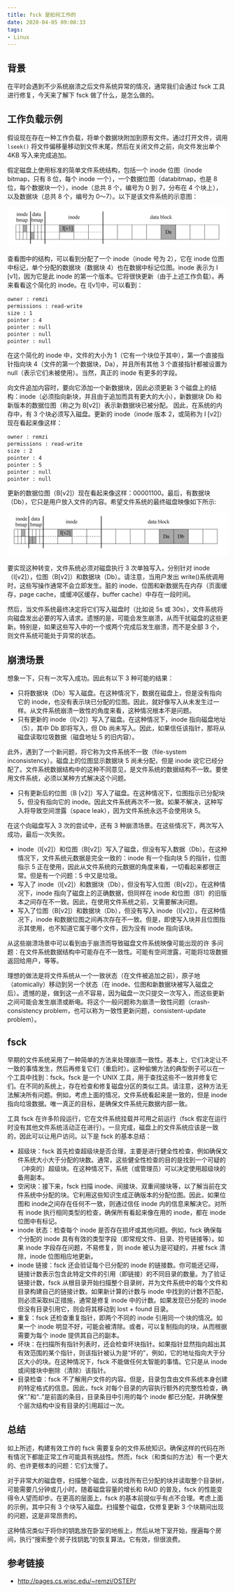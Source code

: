 ```yaml
---
title: fsck 是如何工作的
date: 2020-04-05 09:08:33
tags:
- Linux
---
```


## 背景

在平时会遇到不少系统崩溃之后文件系统异常的情况，通常我们会通过 fsck 工具进行修复，今天来了解下 fsck 做了什么，是怎么做的。


## 工作负载示例

假设现在存在一种工作负载，将单个数据块附加到原有文件。通过打开文件，调用 `lseek()` 将文件偏移量移动到文件末尾，然后在关闭文件之前，向文件发出单个 4KB 写入来完成追加。

假定磁盘上使用标准的简单文件系统结构，包括一个 inode 位图（inode bitmap，只有 8 位，每个 inode 一个），一个数据位图（databitmap，也是 8 位，每个数据块一个），inode（总共 8 个，编号为 0 到 7，分布在 4 个块上），以及数据块（总共 8 个，编号为 0～7）。以下是该文件系统的示意图：

![](fsck-1.png)

查看图中的结构，可以看到分配了一个 inode（inode 号为 2），它在 inode 位图中标记，单个分配的数据块（数据块 4）也在数据中标记位图。inode 表示为 I [v1]，因为它是此 inode 的第一个版本。它将很快更新（由于上述工作负载）。再来看看这个简化的 inode。在 I[v1]中，可以看到：


```
owner : remzi
permissions : read-write
size : 1
pointer : 4
pointer : null
pointer : null
pointer : null
```

在这个简化的 inode 中，文件的大小为 1（它有一个块位于其中），第一个直接指针指向块 4（文件的第一个数据块，Da），并且所有其他 3 个直接指针都被设置为 null（表示它们未被使用）。当然，真正的 inode 有更多的字段。

向文件追加内容时，要向它添加一个新数据块，因此必须更新 3 个磁盘上的结构：inode（必须指向新块，并且由于追加而具有更大的大小），新数据块 Db 和新版本的数据位图（称之为 B[v2]）表示新数据块已被分配。
因此，在系统的内存中，有 3 个块必须写入磁盘。更新的 inode（inode 版本 2，或简称为 I [v2]）现在看起来像这样：

```
owner : remzi
permissions : read-write
size : 2
pointer : 4
pointer : 5
pointer : null
pointer : null
```

更新的数据位图（B[v2]）现在看起来像这样：00001100。最后，有数据块（Db），它只是用户放入文件的内容。希望文件系统的最终磁盘映像如下所示:

![](fsck-2.png)

要实现这种转变，文件系统必须对磁盘执行 3 次单独写入，分别针对 inode（I[v2]），位图（B[v2]）和数据块（Db）。请注意，当用户发出 write()系统调用时，这些写操作通常不会立即发生。脏的 inode、位图和新数据先在内存（页面缓存，page cache，或缓冲区缓存，buffer cache）中存在一段时间。

然后，当文件系统最终决定将它们写入磁盘时（比如说 5s 或 30s），文件系统将向磁盘发出必要的写入请求。遗憾的是，可能会发生崩溃，从而干扰磁盘的这些更新。特别是，如果这些写入中的一个或两个完成后发生崩溃，而不是全部 3 个，则文件系统可能处于异常的状态。


## 崩溃场景

想象一下，只有一次写入成功。因此有以下 3 种可能的结果：

* 只将数据块（Db）写入磁盘。在这种情况下，数据在磁盘上，但是没有指向它的 inode，也没有表示块已分配的位图。因此，就好像写入从未发生过一样。从文件系统崩溃一致性的角度来看，这种情况根本不是问题。
* 只有更新的 inode（I[v2]）写入了磁盘。在这种情况下，inode 指向磁盘地址（5），其中 Db 即将写入，但 Db 尚未写入。因此，如果信任该指针，那将从磁盘读取垃圾数据（磁盘地址 5 的旧内容）。

此外，遇到了一个新问题，将它称为文件系统不一致（file-system inconsistency）。磁盘上的位图显示数据块 5 尚未分配，但是 inode 说它已经分配了。文件系统数据结构中的这种不同意见，是文件系统的数据结构不一致。要使用文件系统，必须以某种方式解决这个问题。

* 只有更新后的位图（B [v2]）写入了磁盘。在这种情况下，位图指示已分配块 5，但没有指向它的 inode。因此文件系统再次不一致。如果不解决，这种写入将导致空间泄露（space leak），因为文件系统永远不会使用块 5。

在这个向磁盘写入 3 次的尝试中，还有 3 种崩溃场景。在这些情况下，两次写入成功，最后一次失败。

* inode（I[v2]）和位图（B[v2]）写入了磁盘，但没有写入数据（Db）。在这种情况下，文件系统元数据是完全一致的：inode 有一个指向块 5 的指针，位图指示 5 正在使用，因此从文件系统的元数据的角度来看，一切看起来都很正常。但是有一个问题：5 中又是垃圾。
* 写入了 inode（I[v2]）和数据块（Db），但没有写入位图（B[v2]）。在这种情况下，inode 指向了磁盘上的正确数据，但同样在 inode 和位图（B1）的旧版本之间存在不一致。因此，在使用文件系统之前，又需要解决问题。
* 写入了位图（B[v2]）和数据块（Db），但没有写入 inode（I[v2]）。在这种情况下，inode 和数据位图之间再次存在不一致。但是，即使写入块并且位图指示其使用，也不知道它属于哪个文件，因为没有 inode 指向该块。

从这些崩溃场景中可以看到由于崩溃而导致磁盘文件系统映像可能出现的许
多问题：在文件系统数据结构中可能存在不一致性。可能有空间泄露，可能将垃圾数据返回给用户，等等。

理想的做法是将文件系统从一个一致状态（在文件被追加之前），原子地
（atomically）移动到另一个状态（在 inode、位图和新数据块被写入磁盘之后）。遗憾的是，做到这一点不容易，因为磁盘一次只提交一次写入，而这些更新之间可能会发生崩溃或断电。将这个一般问题称为崩溃一致性问题（crash-consistency problem，也可以称为一致性更新问题，consistent-update problem）。


## fsck

早期的文件系统采用了一种简单的方法来处理崩溃一致性。基本上，它们决定让不一致的事情发生，然后再修复它们（重启时）。这种偷懒方法的典型例子可以在一个工具中找到：fsck。fsck 是一个 UNIX 工具，用于查找这些不一致并修复它们。在不同的系统上，存在检查和修复磁盘分区的类似工具。请注意，这种方法无法解决所有问题。例如，考虑上面的情况，文件系统看起来是一致的，但是 inode 指向垃圾数据。唯一真正的目标，是确保文件系统元数据内部一致。

工具 fsck 在许多阶段运行，它在文件系统挂载并可用之前运行（fsck 假定在运行时没有其他文件系统活动正在进行）。一旦完成，磁盘上的文件系统应该是一致的，因此可以让用户访问。以下是 fsck 的基本总结：

* 超级块：fsck 首先检查超级块是否合理，主要是进行健全性检查，例如确保文件系统大小大于分配的块数。通常，这些健全性检查的目的是找到一个可疑的（冲突的）超级块。在这种情况下，系统（或管理员）可以决定使用超级块的备用副本。
* 空闲块：接下来，fsck 扫描 inode、间接块、双重间接块等，以了解当前在文件系统中分配的块。它利用这些知识生成正确版本的分配位图。因此，如果位图和 inode之间存在任何不一致，则通过信任 inode 内的信息来解决它。对所有 inode 执行相同类型的检查，确保所有看起来像在用的 inode，都在 inode 位图中有标记。
* inode 状态：检查每个 inode 是否存在损坏或其他问题。例如，fsck 确保每个分配的 inode 具有有效的类型字段（即常规文件、目录、符号链接等）。如果 inode 字段存在问题，不易修复，则 inode 被认为是可疑的，并被 fsck 清除，inode 位图相应地更新。
* inode 链接：fsck 还会验证每个已分配的 inode 的链接数。你可能还记得，链接计数表示包含此特定文件的引用（即链接）的不同目录的数量。为了验证链接计数，fsck 从根目录开始扫描整个目录树，并为文件系统中的每个文件和目录构建自己的链接计数。如果新计算的计数与 inode 中找到的计数不匹配，则必须采取纠正措施，通常是修复 inode 中的计数。如果发现已分配的 inode 但没有目录引用它，则会将其移动到 lost + found 目录。
* 重复：fsck 还检查重复指针，即两个不同的 inode 引用同一个块的情况。如果一个 inode 明显不好，可能会被清除。或者，可以复制指向的块，从而根据需要为每个 inode 提供其自己的副本。
* 坏块：在扫描所有指针列表时，还会检查坏块指针。如果指针显然指向超出其有效范围的某个指针，则该指针被认为是“坏的”，例如，它的地址指向大于分区大小的块。在这种情况下，fsck 不能做任何太智能的事情。它只是从 inode 或间接块中删除（清除）该指针。
* 目录检查：fsck 不了解用户文件的内容。但是，目录包含由文件系统本身创建的特定格式的信息。因此，fsck 对每个目录的内容执行额外的完整性检查，确保“.”和“..”是前面的条目，目录条目中引用的每个 inode 都已分配，并确保整个层次结构中没有目录的引用超过一次。


## 总结

如上所述，构建有效工作的 fsck 需要复杂的文件系统知识。确保这样的代码在所有情况下都能正常工作可能具有挑战性。然而，fsck（和类似的方法）有一个更大的、也许更根本的问题：它们太慢了。

对于非常大的磁盘卷，扫描整个磁盘，以查找所有已分配的块并读取整个目录树，可能需要几分钟或几小时。随着磁盘容量的增长和 RAID 的普及，fsck 的性能变得令人望而却步。在更高的层面上，fsck 的基本前提似乎有点不合理。考虑上面的示例，其中只有 3 个块写入磁盘。扫描整个磁盘，仅修复更新 3 个块期间出现的问题，这是非常昂贵的。

这种情况类似于将你的钥匙放在卧室的地板上，然后从地下室开始，搜遍每个房间，执行“搜索整个房子找钥匙”的恢复算法。它有效，但很浪费。


## 参考链接
* http://pages.cs.wisc.edu/~remzi/OSTEP/